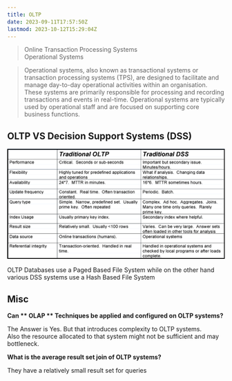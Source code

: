 ```yaml
---
title: OLTP
date: 2023-09-11T17:57:50Z
lastmod: 2023-10-12T15:29:04Z
---
```


> Online Transaction Processing Systems\
> Operational Systems

> Operational systems, also known as transactional systems or transaction processing systems (TPS), are designed to facilitate and manage day-to-day operational activities within an organisation. These systems are primarily responsible for processing and recording transactions and events in real-time. Operational systems are typically used by operational staff and are focused on supporting core business functions.

## OLTP VS Decision Support Systems (DSS)

​![CleanShot 2023-10-20 at 18.25.02@2x](assets/CleanShot%202023-10-20%20at%2018.25.02@2x-20231020182641-0tkamg1.png)​

<span class="text-highlight">OLTP Databases use a Paged Based File System while on the other hand various DSS systems use a Hash Based File System</span>

## Misc

**Can \*\* OLAP​ \*\* Techniques be applied and configured on OLTP systems?**

​​The Answer is Yes. But that introduces complexity to OLTP systems.\
Also the resource allocated to that system might not be sufficient and may bottleneck.

**What is the average result set join of OLTP systems?**

They have a relatively small result set for queries
